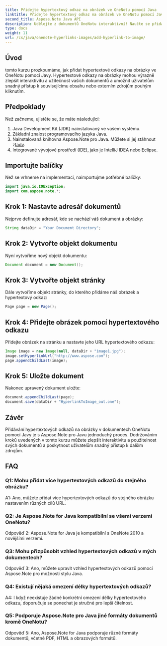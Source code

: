 ```yaml
---
title: Přidejte hypertextový odkaz na obrázek ve OneNotu pomocí Java
linktitle: Přidejte hypertextový odkaz na obrázek ve OneNotu pomocí Java
second_title: Aspose.Note Java API
description: Udělejte z dokumentů OneNotu interaktivní! Naučte se přidávat hypertextové odkazy na obrázky v Javě pomocí Aspose.Note. Včetně jednoduchých kroků a příkladů kódu! #OneNote #Java #Aspose
type: docs
weight: 11
url: /cs/java/onenote-hyperlinks-images/add-hyperlink-to-image/
---
```

## Úvod

tomto kurzu prozkoumáme, jak přidat hypertextové odkazy na obrázky ve OneNotu pomocí Javy. Hypertextové odkazy na obrázky mohou výrazně zlepšit interaktivitu a užitečnost vašich dokumentů a umožnit uživatelům snadný přístup k souvisejícímu obsahu nebo externím zdrojům pouhým kliknutím.

## Předpoklady

Než začneme, ujistěte se, že máte následující:

1. Java Development Kit (JDK) nainstalovaný ve vašem systému.
2. Základní znalost programovacího jazyka Java.
3.  Nainstalovaná knihovna Aspose.Note pro Java. Můžete si jej stáhnout z[tady](https://releases.aspose.com/note/java/).
4. Integrované vývojové prostředí (IDE), jako je IntelliJ IDEA nebo Eclipse.

## Importujte balíčky

Než se vrhneme na implementaci, naimportujme potřebné balíčky:

```java
import java.io.IOException;
import com.aspose.note.*;
```

## Krok 1: Nastavte adresář dokumentů

Nejprve definujte adresář, kde se nachází váš dokument a obrázky:

```java
String dataDir = "Your Document Directory";
```

## Krok 2: Vytvořte objekt dokumentu

Nyní vytvoříme nový objekt dokumentu:

```java
Document document = new Document();
```

## Krok 3: Vytvořte objekt stránky

Dále vytvoříme objekt stránky, do kterého přidáme náš obrázek a hypertextový odkaz:

```java
Page page = new Page();
```

## Krok 4: Přidejte obrázek pomocí hypertextového odkazu

Přidejte obrázek na stránku a nastavte jeho URL hypertextového odkazu:

```java
Image image = new Image(null, dataDir + "image1.jpg");
image.setHyperlinkUrl("http://www.aspose.com");
page.appendChildLast(image);
```

## Krok 5: Uložte dokument

Nakonec upravený dokument uložte:

```java
document.appendChildLast(page);
document.save(dataDir + "HyperlinkToImage_out.one");
```

## Závěr

Přidávání hypertextových odkazů na obrázky v dokumentech OneNotu pomocí Javy je s Aspose.Note pro Javu jednoduchý proces. Dodržováním kroků uvedených v tomto kurzu můžete zlepšit interaktivitu a použitelnost svých dokumentů a poskytnout uživatelům snadný přístup k dalším zdrojům.

## FAQ

### Q1: Mohu přidat více hypertextových odkazů do stejného obrázku?

A1: Ano, můžete přidat více hypertextových odkazů do stejného obrázku nastavením různých cílů URL.

### Q2: Je Aspose.Note for Java kompatibilní se všemi verzemi OneNotu?

Odpověď 2: Aspose.Note for Java je kompatibilní s OneNote 2010 a novějšími verzemi.

### Q3: Mohu přizpůsobit vzhled hypertextových odkazů v mých dokumentech?

Odpověď 3: Ano, můžete upravit vzhled hypertextových odkazů pomocí Aspose.Note pro možnosti stylu Java.

### Q4: Existují nějaká omezení délky hypertextových odkazů?

A4: I když neexistuje žádné konkrétní omezení délky hypertextového odkazu, doporučuje se ponechat je stručné pro lepší čitelnost.

### Q5: Podporuje Aspose.Note pro Java jiné formáty dokumentů kromě OneNotu?

Odpověď 5: Ano, Aspose.Note for Java podporuje různé formáty dokumentů, včetně PDF, HTML a obrazových formátů.